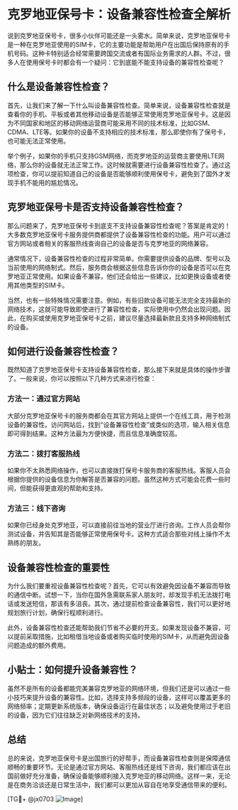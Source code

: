 # 克罗地亚保号卡：设备兼容性检查全解析

说到克罗地亚保号卡，很多小伙伴可能还是一头雾水。简单来说，克罗地亚保号卡是一种在克罗地亚使用的SIM卡，它的主要功能是帮助用户在出国后保持原有的手机号码。这种卡特别适合经常需要跨国交流或者有国际业务需求的人群。不过，很多人在使用保号卡时都会有一个疑问：它到底能不能支持设备的兼容性检查呢？

## 什么是设备兼容性检查？

首先，让我们来了解一下什么叫设备兼容性检查。简单来说，设备兼容性检查就是查看你的手机、平板或者其他移动设备是否能够正常使用克罗地亚保号卡。这是因为不同国家和地区的移动网络运营商可能采用不同的技术标准，比如GSM、CDMA、LTE等。如果你的设备不支持相应的技术标准，那么即使你有了保号卡，也可能无法正常使用。

举个例子，如果你的手机只支持GSM网络，而克罗地亚的运营商主要使用LTE网络，那么你的设备就无法正常工作。这时候就需要进行设备兼容性检查了。通过这项检查，你可以提前知道自己的设备是否能够顺利使用保号卡，避免到了国外才发现手机不能用的尴尬情况。

## 克罗地亚保号卡是否支持设备兼容性检查？

那么问题来了，克罗地亚保号卡到底支不支持设备兼容性检查呢？答案是肯定的！大多数克罗地亚保号卡服务提供商都提供了设备兼容性检查的功能。用户可以通过官方网站或者相关的客服热线查询自己的设备是否与克罗地亚的网络兼容。

通常情况下，设备兼容性检查的过程非常简单。你需要提供设备的品牌、型号以及当前使用的网络制式。然后，服务商会根据这些信息告诉你你的设备是否可以在克罗地亚正常使用。如果设备不兼容，他们还会给出一些建议，比如更换设备或者使用其他类型的SIM卡。

当然，也有一些特殊情况需要注意。例如，有些旧款设备可能无法完全支持最新的网络技术，这就可能导致即使进行了兼容性检查，实际使用中仍然会出现问题。因此，在购买或使用克罗地亚保号卡之前，建议尽量选择最新款且支持多种网络制式的设备。

## 如何进行设备兼容性检查？

既然知道了克罗地亚保号卡支持设备兼容性检查，那么接下来就是具体的操作步骤了。一般来说，你可以按照以下几种方式来进行检查：

### 方法一：通过官方网站
大部分克罗地亚保号卡的服务商都会在其官方网站上提供一个在线工具，用于检测设备的兼容性。访问网站后，找到“设备兼容性检查”或类似的选项，输入相关信息即可得到结果。这种方法最为方便快捷，而且信息准确度较高。

### 方法二：拨打客服热线
如果你不太熟悉网络操作，也可以直接拨打保号卡服务商的客服热线。客服人员会根据你提供的设备信息为你解答是否兼容的问题。虽然这种方式可能会花费一些时间，但能获得更直观的帮助和支持。

### 方法三：线下咨询
如果你已经身处克罗地亚，可以直接前往当地的营业厅进行咨询。工作人员会帮你测试设备，并告知其是否能够正常使用保号卡。这种方式适合那些对线上操作不太熟练的朋友。

## 设备兼容性检查的重要性

为什么我们要重视设备兼容性检查呢？首先，它可以有效避免因设备不兼容而导致的通信中断。试想一下，当你在国外急需联系家人朋友时，却发现手机无法拨打电话或发送短信，那该有多沮丧。其次，通过提前检查设备兼容性，我们可以更好地规划旅行计划，确保行程顺利进行。

此外，设备兼容性检查还能帮助我们节省不必要的开支。如果发现设备不兼容，可以提前采取措施，比如租借当地设备或者购买临时使用的SIM卡，从而避免因设备问题造成的额外费用。

## 小贴士：如何提升设备兼容性？

虽然不是所有的设备都能完美兼容克罗地亚的网络环境，但我们还是可以通过一些小技巧来提升设备的兼容性。比如，选择支持多频段的设备，这样可以覆盖更多的网络频率；定期更新系统版本，确保设备运行在最佳状态；以及避免使用过于老旧的设备，因为它们往往缺乏对新网络技术的支持。

## 总结

总的来说，克罗地亚保号卡是出国旅行的好帮手，而设备兼容性检查则是保障通信顺畅的重要环节。无论是通过官方网站、客服热线还是线下咨询，我们都应该在出国前做好充分准备，确保设备能够顺利接入克罗地亚的移动网络。这样一来，无论是在商务洽谈还是日常生活中，我们都可以更加从容自在地享受通信带来的便利。

[TG💪+ @jx0703 ![Image](https://github.com/user-attachments/assets/dbca1d08-cadb-493c-b0ec-ad6f7a83f270)]